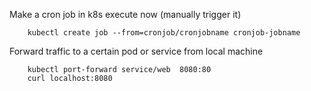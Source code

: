 Make a cron job in k8s execute now (manually trigger it)
        
        kubectl create job --from=cronjob/cronjobname cronjob-jobname

Forward traffic to a certain pod or service from local machine

        kubectl port-forward service/web  8080:80
        curl localhost:8080
